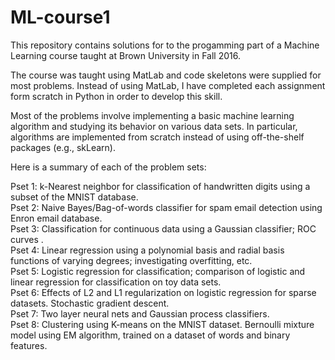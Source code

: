 # ML-course1

This repository contains solutions for to the progamming part of a Machine Learning course taught at Brown University in Fall 2016.  

The course was taught using MatLab and code skeletons were supplied for most problems.  Instead of using MatLab, I have completed each assignment form scratch in Python in order to develop this skill.

Most of the problems involve implementing a basic machine learning algorithm and studying its behavior on various data sets. In particular, algorithms are implemented from scratch instead of using off-the-shelf packages (e.g., skLearn).  

Here is a summary of each of the problem sets:

Pset 1:  k-Nearest neighbor for classification of handwritten digits using a subset of the MNIST database.  
Pset 2: Naive Bayes/Bag-of-words classifier for spam email detection using Enron email database.  
Pset 3: Classification for continuous data using a Gaussian classifier; ROC curves .   
Pset 4: Linear regression using a polynomial basis and radial basis functions of varying degrees; investigating overfitting, etc.   
Pset 5: Logistic regression for classification; comparison of logistic and linear regression for classification on toy data sets.     
Pset 6: Effects of L2 and L1 regularization on logistic regression for sparse datasets.  Stochastic gradient descent.    
Pset 7: Two layer neural nets and Gaussian process classifiers.    
Pset 8: Clustering using K-means on the MNIST dataset. Bernoulli mixture model using EM algorithm, trained on a dataset of words and binary features.

